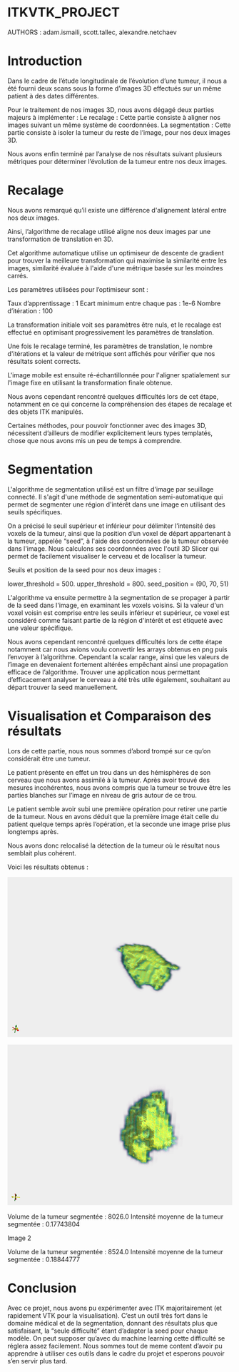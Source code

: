 # ITKVTK_PROJECT

AUTHORS : adam.ismaili, scott.tallec, alexandre.netchaev

# Introduction

Dans le cadre de l’étude longitudinale de l’évolution d’une tumeur, il nous a été fourni deux scans sous la forme d’images 3D effectués sur un même patient à des dates différentes.

Pour le traitement de nos images 3D, nous avons dégagé deux parties majeurs à implémenter :
Le recalage : Cette partie consiste à aligner nos images suivant un même système de coordonnées.
La segmentation : Cette partie consiste à isoler la tumeur du reste de l’image, pour nos deux images 3D.

Nous avons enfin terminé par l’analyse de nos résultats suivant plusieurs métriques pour déterminer l’évolution de la tumeur entre nos deux images.

# Recalage

Nous avons remarqué qu’il existe une différence d'alignement latéral entre nos deux images.

Ainsi, l’algorithme de recalage utilisé aligne nos deux images par une transformation de translation en 3D.

Cet algorithme automatique utilise un optimiseur de descente de gradient pour trouver la meilleure transformation qui maximise la similarité entre les images, similarité évaluée à l'aide d'une métrique basée sur les moindres carrés.

Les paramètres utilisées pour l’optimiseur sont :

Taux d’apprentissage : 1
Ecart minimum entre chaque pas : 1e-6
Nombre d’itération : 100

La transformation initiale voit ses paramètres être nuls, et le recalage est effectué en optimisant progressivement les paramètres de translation.

Une fois le recalage terminé, les paramètres de translation, le nombre d'itérations et la valeur de métrique sont affichés pour vérifier que nos résultats soient corrects.

L'image mobile est ensuite ré-échantillonnée pour l'aligner spatialement sur l'image fixe en utilisant la transformation finale obtenue.

Nous avons cependant rencontré quelques difficultés lors de cet étape, notamment en ce qui concerne la compréhension des étapes de recalage et des objets ITK manipulés.

Certaines méthodes, pour pouvoir fonctionner avec des images 3D, nécessitent d’ailleurs de modifier explicitement leurs types templatés, chose que nous avons mis un peu de temps à comprendre.

# Segmentation

L'algorithme de segmentation utilisé est un filtre d'image par seuillage connecté. Il s'agit d'une méthode de segmentation semi-automatique qui permet de segmenter une région d'intérêt dans une image en utilisant des seuils spécifiques.

On a précisé le seuil supérieur et inférieur pour délimiter l’intensité des voxels de la tumeur, ainsi que la position d’un voxel de départ appartenant à la tumeur, appelée “seed”, à l'aide des coordonnées de la tumeur observée dans l'image. Nous calculons ses coordonnées avec l'outil 3D Slicer qui permet de facilement visualiser le cerveau et de localiser la tumeur.

Seuils et position de la seed pour nos deux images :

lower_threshold = 500.
upper_threshold = 800.
seed_position = (90, 70, 51)

L'algorithme va ensuite permettre à la segmentation de se propager à partir de la seed dans l'image, en examinant les voxels voisins. Si la valeur d'un voxel voisin est comprise entre les seuils inférieur et supérieur, ce voxel est considéré comme faisant partie de la région d'intérêt et est étiqueté avec une valeur spécifique.

Nous avons cependant rencontré quelques difficultés lors de cette étape notamment car nous avions voulu convertir les arrays obtenus en png puis l’envoyer à l’algorithme. Cependant la scalar range, ainsi que les valeurs de l’image en devenaient fortement altérées empêchant ainsi une propagation efficace de l’algorithme.
Trouver une application nous permettant d’efficacement analyser le cerveau a été très utile également, souhaitant au départ trouver la seed manuellement.

# Visualisation et Comparaison des résultats

Lors de cette partie, nous nous sommes d’abord trompé sur ce qu’on considérait être une tumeur.

Le patient présente en effet un trou dans un des hémisphères de son cerveau que nous avons assimilé à la tumeur. Après avoir trouvé des mesures incohérentes, nous avons compris que la tumeur se trouve être les parties blanches sur l’image en niveau de gris autour de ce trou.

Le patient semble avoir subi une première opération pour retirer une partie de la tumeur. Nous en avons déduit que la première image était celle du patient quelque temps après l’opération, et la seconde une image prise plus longtemps après.

Nous avons donc relocalisé la détection de la tumeur où le résultat nous semblait plus cohérent.

Voici les résultats obtenus :

![Original Image](./resources/image_1.png)

![Offset Image](./resources/image_2.png)


Volume de la tumeur segmentée : 8026.0
Intensité moyenne de la tumeur segmentée : 0.17743804

Image 2

Volume de la tumeur segmentée : 8524.0
Intensité moyenne de la tumeur segmentée : 0.18844777

# Conclusion

Avec ce projet, nous avons pu expérimenter avec ITK majoritairement (et rapidement VTK pour la visualisation). C’est un outil très fort dans le domaine médical et de la segmentation, donnant des résultats plus que satisfaisant, la “seule difficulté” étant d’adapter la seed pour chaque modèle. On peut supposer qu’avec du machine learning cette difficulté se réglera assez facilement. Nous sommes tout de meme content d’avoir pu apprendre à utiliser ces outils dans le cadre du projet et esperons pouvoir s’en servir plus tard.
